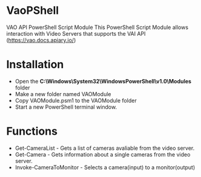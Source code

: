 # VaoPShell
VAO API PowerShell Script Module
This PowerShell Script Module allows interaction with Video Servers that supports the VAI API (https://vao.docs.apiary.io/) 

# Installation
- Open the **C:\Windows\System32\WindowsPowerShell\v1.0\Modules** folder
- Make a new folder named VAOModule
- Copy VAOModule.psm1 to the VAOModule folder
- Start a new PowerShell terminal window.

# Functions
- Get-CameraList - Gets a list of cameras avaliable from the video server.
- Get-Camera - Gets information about a single cameras from the video server.
- Invoke-CameraToMonitor - Selects a camera(input) to a monitor(output)
